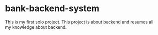# bank-backend-system
This is my first solo project. This project is about backend and resumes all my knowledge about backend.
